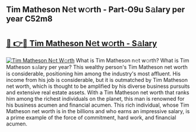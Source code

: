 ## Tim Matheson N𝚎t w𝚘rth - Part-O9u S𝚊lary per year C52m8

# <h2><a href="http://gc0t9q.nevu.top/?p=Tim+Matheson">🔗 👉🔴 Tim Matheson N𝚎t w𝚘rth - S𝚊lary</a></h2>

[![Tim Matheson N𝚎t W𝚘rth](https://i.imgur.com/Oavwk0R.jpeg)](http://gc0t9q.nevu.top/?p=Tim+Matheson)
What is Tim Matheson n𝚎t w𝚘rth? What is Tim Matheson s𝚊lary per year?
This wealthy person's Tim Matheson net worth is considerable, positioning him among the industry's most affluent. His income from his job is considerable, but it is outmatched by Tim Matheson net worth, which is thought to be amplified by his diverse business pursuits and extensive real estate assets. With a Tim Matheson net worth that ranks him among the richest individuals on the planet, this man is renowned for his business acumen and financial acumen. This rich individual, whose Tim Matheson net worth is in the billions and who earns an impressive salary, is a prime example of the force of commitment, hard work, and financial acumen.
